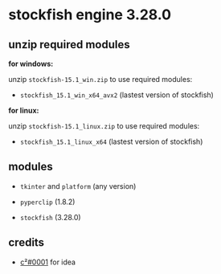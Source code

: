 # stockfish engine 3.28.0

## unzip required modules

**for windows:**

unzip `stockfish-15.1_win.zip` to use required modules:

- `stockfish_15.1_win_x64_avx2` (lastest version of stockfish)

**for linux:**

unzip `stockfish-15.1_linux.zip` to use required modules:

- `stockfish_15.1_linux_x64` (lastest version of stockfish)

## modules

- `tkinter` and `platform` (any version)

- `pyperclip` (1.8.2)

- `stockfish` (3.28.0)

## credits

- [c²#0001](https://github.com/hairyballtheorem) for idea
